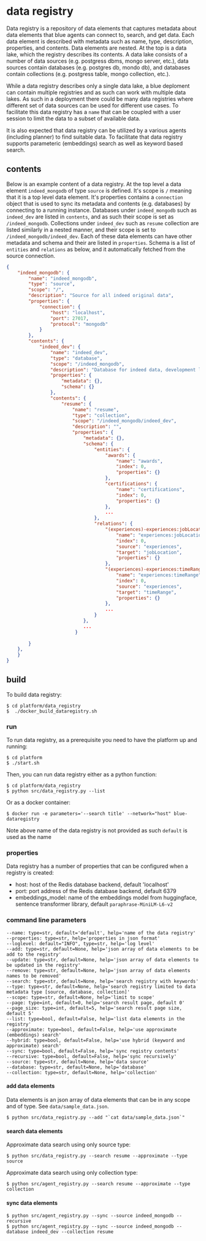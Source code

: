 # data registry

Data registry is a repository of data elements that captures metadata about data elements that blue agents can connect to, search, and get data. Each data element is described with metadata such as name, type, description, properties, and contents. Data elements are nested. At the top is a data lake, which the registry describes its contents. A data lake consists of a number of data sources (e.g. postgress dbms, mongo server, etc.), data sources contain databases (e.g. postgres db, mondo db), and databases contain collections (e.g. postgress table, mongo collection, etc.). 

While a data registry describes only a single data lake, a blue deploment can contain multiple registries and as such can work with multiple data lakes.  As such in a deployment there could be many data registries where different set of data sources can be used for different use cases. To facilitate this data registry has a `name` that can be coupled with a user session to limit the data to a subset of available data. 

It is also expected that data registry can be utilized by a various agents (including planner) to find suitable data. To facilitate that data registry supports parameteric (embeddings) search as well as keyword based search. 

## contents
Below is an example content of a data registry. At the top level a data element `indeed_mongodb` of type `source` is defined. It's scope is `/` meaning that it is a top level data element. It's properties contains a `connection` object that is used to sync its metadata and contents (e.g. databases) by connecting to a running instance. Databases under `indeed_mongodb` such as `indeed_dev` are listed in `contents`, and as such their scope is set as `/indeed_mongodb`.  Collections under `indeed_dev` such as `resume` collection are listed similarly in a nested manner, and their scope is set to `/indeed_mongodb/indeed_dev`. Each of these data elements can have other metadata and schema and their are listed in `properties`. Schema is a list of `entities` and `relations` as below, and it automatically fetched from the source connection. 

```json
{
    "indeed_mongodb": {
        "name": "indeed_mongodb",
        "type": "source",
        "scope": "/",
        "description": "Source for all indeed original data",
        "properties": {
            "connection": {
                "host": "localhost",
                "port": 27017,
                "protocol": "mongodb"
            }
        },
        "contents": {
            "indeed_dev": {
                "name": "indeed_dev",
                "type": "database",
                "scope": "/indeed_mongodb",
                "description": "Database for indeed data, development level",
                "properties": {
                    "metadata": {},
                    "schema": {}
                },
                "contents": {
                    "resume": {
                        "name": "resume",
                        "type": "collection",
                        "scope": "/indeed_mongodb/indeed_dev",
                        "description": "",
                        "properties": {
                            "metadata": {},
                            "schema": {
                                "entities": {
                                    "awards": {
                                        "name": "awards",
                                        "index": 0,
                                        "properties": {}
                                    },
                                    "certifications": {
                                        "name": "certifications",
                                        "index": 0,
                                        "properties": {}
                                    },
                                    ...
                                },
                                "relations": {
                                    "(experiences)-experiences:jobLocation->(jobLocation)": {
                                        "name": "experiences:jobLocation",
                                        "index": 0,
                                        "source": "experiences",
                                        "target": "jobLocation",
                                        "properties": {}
                                    },
                                    "(experiences)-experiences:timeRange->(timeRange)": {
                                        "name": "experiences:timeRange",
                                        "index": 0,
                                        "source": "experiences",
                                        "target": "timeRange",
                                        "properties": {}
                                    },
                                    ...
                                }
                            },
                            ...
                         }
                                  
        }
    },
    }
}
```
## build

To build data registry:
```
$ cd platform/data_registry
$  ./docker_build_dataregistry.sh 
```

### run

To run data registry, as a prerequisite you need to have the platform up and running:
```
$ cd platform
$ ./start.sh
```

Then, you can run data registry either as a python function:
```
$ cd platform/data_registry
$ python src/data_registry.py --list
```

Or as a docker container:
```
$ docker run -e parameters='--search title' --network="host" blue-dataregistry
```

Note above name of the data registry is not provided as such `default` is used as the name

### properties

Data registry has a number of properties that can be configured when a registry is created:

* host: host of the Redis database backend, default 'localhost'
* port: port address of the Redis database backend, default 6379
* embeddings_model: name of the embeddings model from huggingface, sentence transformer library, default `paraphrase-MiniLM-L6-v2`

### command line parameters

```
--name: type=str, default='default', help='name of the data registry'
--properties: type=str, help='properties in json format'
--loglevel: default="INFO", type=str, help='log level'
--add: type=str, default=None, help='json array of data elements to be add to the registry'
--update: type=str, default=None, help='json array of data elements to be updated in the registry'
--remove: type=str, default=None, help='json array of data elements names to be removed'
--search: type=str, default=None, help='search registry with keywords'
--type: type=str, default=None, help='search registry limited to data metadata type [source, database, collection]'
--scope: type=str, default=None, help='limit to scope'
--page: type=int, default=0, help='search result page, default 0'
--page_size: type=int, default=5, help='search result page size, default 5'
--list: type=bool, default=False, help='list data elements in the registry'
--approximate: type=bool, default=False, help='use approximate (embeddings) search'
--hybrid: type=bool, default=False, help='use hybrid (keyword and approximate) search'
--sync: type=bool, default=False, help='sync registry contents'
--recursive: type=bool, default=False, help='sync recursively'
--source: type=str, default=None, help='data source'
--database: type=str, default=None, help='database'
--collection: type=str, default=None, help='collection'
```

#### add data elements
Data elements is an json array of data elements that can be in any scope and of type. See `data/sample_data.json`.

```
$ python src/data_registry.py --add "`cat data/sample_data.json`"
```

#### search data elements
Approximate data search using only source type:
```
$ python src/data_registry.py --search resume --approximate --type source
```

Approximate data search using only collection type:
```
$ python src/agent_registry.py --search resume --approximate --type collection
```

#### sync data elements
```
$ python src/agent_registry.py --sync --source indeed_mongodb --recursive
$ python src/agent_registry.py --sync --source indeed_mongodb --database indeed_dev --collection resume
```
